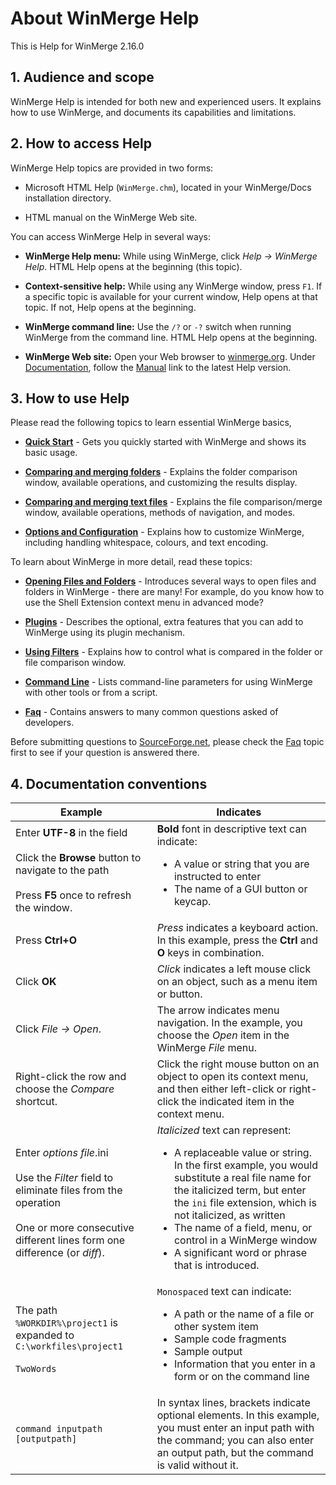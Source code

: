 # About WinMerge Help


This is Help for WinMerge 2.16.0

## 1. Audience and scope

WinMerge Help is intended for both new and experienced users.  It explains how to use WinMerge, and documents its capabilities and limitations.

## 2. How to access Help

WinMerge Help topics are provided in two forms:

- Microsoft HTML Help (`WinMerge.chm`), located in your WinMerge/Docs installation directory.
        
- HTML manual on the WinMerge Web site.

You can access WinMerge Help in several ways:

- **WinMerge Help menu:** While using WinMerge, click *Help &rarr; WinMerge Help*.  HTML Help opens at the beginning (this topic).

- **Context-sensitive help:** While using any WinMerge window, press `F1`. If a specific topic is available for your current window, Help opens at that topic. If not, Help opens at the beginning.

- **WinMerge command line:** Use the `/?` or `-?` switch when running WinMerge from the command line. HTML Help opens at the beginning.
          
- **WinMerge Web site:** Open your Web browser to [winmerge.org](http://winmerge.org/). Under [Documentation](http://winmerge.org/docs/), follow the [Manual](http://manual.winmerge.org/) link to the latest Help version.
          

## 3. How to use Help  

Please read the following topics to learn essential WinMerge basics,

- **[Quick Start](./Quick_start.md)** - Gets you quickly started with WinMerge and shows its basic usage.
          
- **[Comparing and merging folders]()** - Explains the folder comparison window, available operations, and customizing the results display.
          
- **[Comparing and merging text files]()** - Explains the file comparison/merge window, available operations, methods of navigation, and modes.
          
- **[Options and Configuration]()** - Explains how to customize WinMerge, including handling whitespace, colours, and text encoding.
          
          
To learn about WinMerge in more detail, read these topics:

- **[Opening Files and Folders]()** - Introduces several ways to open files and folders in WinMerge - there are many! For example, do you know how to use the Shell Extension context menu in advanced mode?
          
- **[Plugins]()** - Describes the optional, extra features that you can add to WinMerge using its plugin mechanism.

- **[Using Filters]()** - Explains how to control what is compared in the folder or file comparison window.

- **[Command Line]()** - Lists command-line parameters for using WinMerge with other tools or from a script.

- **[Faq]()**   - Contains answers to many common questions asked of developers.

Before submitting questions to [SourceForge.net](http://sourceforge.net/projects/winmerge/), please check the [Faq]()  topic first to see if your question is answered there.
          

## 4. Documentation conventions


| Example | Indicates |
|---------------------------|----------------------------------------------|
| Enter **UTF-8** in the field<br/><br/>Click the **Browse** button to navigate to the path<br/> <br/>Press **F5** once to refresh the window. | **Bold** font in descriptive text can indicate:<br/><ul><li>A value or string that you are instructed to enter</li><li>The name of a GUI button or keycap.</li></ul> |
|Press **Ctrl+O** |*Press* indicates a keyboard action. In this example, press the **Ctrl** and **O** keys in combination.| 
|Click **OK**| *Click* indicates a left mouse click on an object, such as a menu item or button.|
|Click *File &rarr; Open*.|The arrow indicates menu navigation. In the example, you choose the *Open* item in the WinMerge *File* menu.|
|Right-click the row and choose the *Compare* shortcut.|Click the right mouse button on an object to open its context menu, and then either left-click or right-click the indicated item in the context menu.|
|Enter *options file*.ini<br/><br/>Use the *Filter* field to eliminate files from the             operation<br/><br/>One or more consecutive different lines form one difference (or *diff*).|*Italicized* text can represent: <br/><ul><li>A replaceable value or string. In the first example, you would substitute a real file name for the italicized term, but enter the `ini` file extension, which is not italicized, as written</li><li>The name of a field, menu, or control in a WinMerge window</li><li>A significant word or phrase that is introduced.</li></ul>|
|The path `%WORKDIR%\project1` is expanded to `C:\workfiles\project1`<br/></br> `TwoWords` | `Monospaced` text can indicate:<br><ul><li> A path or the name of a file or other system item</li><li>Sample code fragments</li><li> Sample output</li><li>Information that you enter in a form or on the command line</li></ul>|
|`command inputpath [outputpath]`|In syntax lines, brackets indicate optional elements. In this example, you must enter an input path with the command; you can also enter an output path, but the command is valid without it.